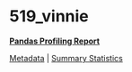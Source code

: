 # 519_vinnie

[**Pandas Profiling Report**](https://epistasislab.github.io/penn-ml-benchmarks/profile/519_vinnie.html)

[Metadata](metadata.yaml) | [Summary Statistics](summary_stats.csv)

